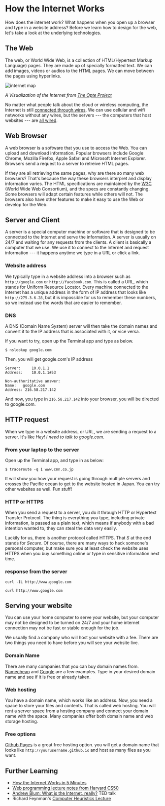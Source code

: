 # How the Internet Works

How does the internet work? What happens when you open up a browser and type in a website address? Before we learn how to design for the web, let's take a look at the underlying technologies.

## The Web
The web, or World Wide Web, is a collection of HTML(Hypertext Markup Language) pages. They are made up of specially formatted text. We can add images, videos or audios to the HTML pages. We can move between the pages using hyperlinks.

![internet map](../images/internet-map.png)

*A Visualization of the Internet from [The Opte Project](https://en.wikipedia.org/wiki/Web_browser#/media/File:Internet_map_1024_-_transparent,_inverted.png)*

No matter what people talk about the cloud or wireless computing, the Internet is still [connected through wires](https://www.youtube.com/watch?v=IlAJJI-qG2k). We can use cellular and wifi networks without any wires, but the servers --- the computers that host websites --- are [all wired](http://www.submarinecablemap.com).

## Web Browser
A web browser is a software that you use to access the Web. You can upload and download information. Popular browsers include Google Chrome, Mozilla Firefox, Apple Safari and Microsoft Internet Explorer. Browsers send a request to a server to retreive HTML pages. 

If they are all retrieving the same pages, why are there so many web browsers? That's because the way these browsers interpret and display information varies. The HTML specifications are maintained by the [W3C](http://www.w3.org) (World Wide Web Consortium), and the specs are constantly changing. Some browsers will adapt certain features while others will not. The browsers also have other features to make it easy to use the Web or develop for the Web.

## Server and Client
A server is a special computer machine or software that is designed to be connected to the Internet and serve the information. A server is usually on 24/7 and waiting for any requests from the clients. A client is basically a computer that we use. We use it to connect to the Internet and request information --- it happens anytime we type in a URL or click a link.

### Website address
We typically type in a website address into a browser such as `http://google.com` or `http://facebook.com`. This is called a URL, which stands for Uniform Resource Locator. Every machine connected to the Internet has a unique address in the form of IP address that looks like `http://275.3.6.28`, but it is impossible for us to remember these numbers, so we instead use the words that are easier to remember.

### DNS
A DNS (Domain Name System) server will then take the domain names and convert it to the IP address that is associated with it, or vice versa.

If you want to try, open up the Terminal app and type as below.

```
$ nslookup google.com
```

Then, you will get google.com's IP address

```
Server:		10.0.1.1
Address:	10.0.1.1#53

Non-authoritative answer:
Name:	google.com
Address: 216.58.217.142
```

And now, you type in `216.58.217.142` into your browser, you will be directed to google.com.

## HTTP request
When we type in a website address, or URL, we are sending a request to a server. It's like *Hey! I need to talk to google.com*.

### From your laptop to the server
Open up the Terminal app, and type in as below:

```
$ traceroute -q 1 www.cnn.co.jp
```

It will show you how your request is going through multiple servers and crosses the Pacific ocean to get to the website hosted in Japan. You can try other websites as well. Fun stuff!

### HTTP or HTTPS
When you send a request to a server, you do it through HTTP or Hypertext Transfer Protocol. The thing is everything you type, including private information, is passed as a plain text, which means if anybody with a bad intention wanted to, they can steal the data very easily.

Luckily for us, there is another protocol called HTTPS. That *S* at the end stands for *Secure*. Of course, there are many ways to hack someone's personal computer, but make sure you at least check the website uses HTTPS when you buy something online or type in sensitive information next time.

### response from the server

```
curl -IL http://www.google.com
```

```
curl http://www.google.com
```

## Serving your website
You can use your home computer to serve your website, but your computer may not be designed to be turned on 24/7 and your home internet connection may not be fast or stable enough for the job.

We usually find a company who will host your website with a fee. There are two things you need to have before you will see your website live.

### Domain Name
There are many companies that you can buy domain names from. [Namecheap](http://namecheap.com) and [Google](https://domains.google) are a few examples. Type in your desired domain name and see if it is free or already taken. 

### Web hosting
You have a domain name, which works like an address. Now, you need a space to store your files and contents. That is called web hosting. You will rent a server space from a hosting company and connect your domain name with the space. Many companies offer both domain name and web storage hosting.

### Free options
[Github Pages](https://pages.github.com) is a great free hosting option. you will get a domain name that looks like `http://yourusername.github.io` and host as many files as you want.

## Further Learning
- [How the Internet Works in 5 Minutes](https://www.youtube.com/watch?v=7_LPdttKXPc)
- [Web programming lecture notes from Harvard CS50](http://cdn.cs50.net/2015/fall/lectures/6/m/notes6m/notes6m.html#web_programming)
- [Andrew Blum: What is the Internet, really?](https://www.youtube.com/watch?v=XE_FPEFpHt4) TED talk
- Richard Feynman's [Computer Heuristics Lecture](https://www.youtube.com/watch?v=EKWGGDXe5MA)

